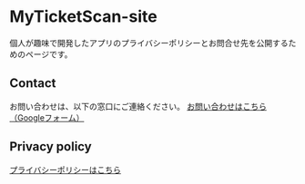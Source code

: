 # MyTicketScan-site
個人が趣味で開発したアプリのプライバシーポリシーとお問合せ先を公開するためのページです。

## Contact
お問い合わせは、以下の窓口にご連絡ください。
[お問い合わせはこちら（Googleフォーム）](https://docs.google.com/forms/d/e/1FAIpQLSdnQ0FBaKCwd4GTVZEiIR-LMbRAZtwClgGXSOzVyS-vmXajPw/viewform)

## Privacy policy
[プライバシーポリシーはこちら](https://iwaoyuiko.github.io/MyTicketScan-site/privacy-policy.html)
